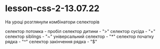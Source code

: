 # lesson-css-2-13.07.22
На уроці розглянули
комбінатори селекторів

селектор потомка - пробіл
селектор дитини - ">"
селектор сусіда - "+"
селектор siblings - "~"
універсальний селектор - "*"
селектор початку рядка - "^"
селектор закінчення рядка - "$"